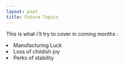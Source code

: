 ```yaml
---
layout: post
title: Future Topics
---
```

This is what i'll try to cover in coming months :

<li> Manufacturing Luck </li>
<li> Loss of childish joy </li>
<li> Perks of stability </li>
